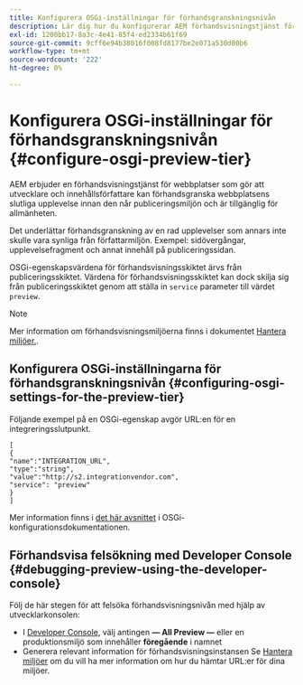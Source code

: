 ```yaml
---
title: Konfigurera OSGi-inställningar för förhandsgranskningsnivån
description: Lär dig hur du konfigurerar AEM förhandsvisningstjänst för att förhandsgranska innehåll innan du publicerar.
exl-id: 1200bb17-8a3c-4e41-85f4-ed2334b61f69
source-git-commit: 9cff6e94b38016f008fd8177be2e071a530d80b6
workflow-type: tm+mt
source-wordcount: '222'
ht-degree: 0%

---
```


# Konfigurera OSGi-inställningar för förhandsgranskningsnivån {#configure-osgi-preview-tier}

AEM erbjuder en förhandsvisningstjänst för webbplatser som gör att utvecklare och innehållsförfattare kan förhandsgranska webbplatsens slutliga upplevelse innan den når publiceringsmiljön och är tillgänglig för allmänheten.

Det underlättar förhandsgranskning av en rad upplevelser som annars inte skulle vara synliga från författarmiljön. Exempel: sidövergångar, upplevelsefragment och annat innehåll på publiceringssidan.

OSGi-egenskapsvärdena för förhandsvisningsskiktet ärvs från publiceringsskiktet. Värdena för förhandsvisningsskiktet kan dock skilja sig från publiceringsskiktet genom att ställa in `service` parameter till värdet `preview`.

>[!NOTE]
>
>Mer information om förhandsvisningsmiljöerna finns i dokumentet [Hantera miljöer.](/help/implementing/cloud-manager/manage-environments.md#access-preview-service).

## Konfigurera OSGi-inställningarna för förhandsgranskningsnivån {#configuring-osgi-settings-for-the-preview-tier}

Följande exempel på en OSGi-egenskap avgör URL:en för en integreringsslutpunkt.

```
[
{
"name":"INTEGRATION_URL",
"type":"string",
"value":"http://s2.integrationvendor.com",
"service": "preview"
}
]
```

Mer information finns i [det här avsnittet](/help/implementing/deploying/configuring-osgi.md#author-vs-publish-configuration) i OSGi-konfigurationsdokumentationen.

## Förhandsvisa felsökning med Developer Console {#debugging-preview-using-the-developer-console}

Följ de här stegen för att felsöka förhandsvisningsnivån med hjälp av utvecklarkonsolen:

* I [Developer Console](/help/implementing/developing/introduction/development-guidelines.md#aem-as-a-cloud-service-development-tools), välj antingen **— All Preview —** eller en produktionsmiljö som innehåller **föregående** i namnet
* Generera relevant information för förhandsvisningsinstansen Se [Hantera miljöer](/help/implementing/cloud-manager/manage-environments.md) om du vill ha mer information om hur du hämtar URL:er för dina miljöer.
